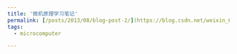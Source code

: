 ```yaml
---
title: '微机原理学习笔记'
permalink: [/posts/2013/08/blog-post-2/](https://blog.csdn.net/weixin_62290551/category_12259152.html?spm=1001.2014.3001.5482)
tags:
  - microcomputer

---
```



